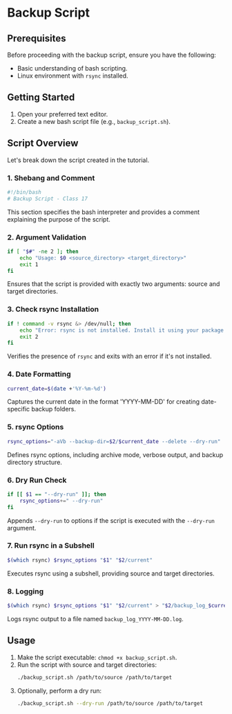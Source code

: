 # Backup Script

## Prerequisites
Before proceeding with the backup script, ensure you have the following:
- Basic understanding of bash scripting.
- Linux environment with `rsync` installed.

## Getting Started
1. Open your preferred text editor.
2. Create a new bash script file (e.g., `backup_script.sh`).

## Script Overview
Let's break down the script created in the tutorial.

### 1. Shebang and Comment
```bash
#!/bin/bash
# Backup Script - Class 17
```

This section specifies the bash interpreter and provides a comment explaining the purpose of the script.

### 2. Argument Validation
```bash
if [ "$#" -ne 2 ]; then
    echo "Usage: $0 <source_directory> <target_directory>"
    exit 1
fi
```
Ensures that the script is provided with exactly two arguments: source and target directories.

### 3. Check rsync Installation
```bash
if ! command -v rsync &> /dev/null; then
    echo "Error: rsync is not installed. Install it using your package manager."
    exit 2
fi
```
Verifies the presence of `rsync` and exits with an error if it's not installed.

### 4. Date Formatting
```bash
current_date=$(date +'%Y-%m-%d')
```
Captures the current date in the format 'YYYY-MM-DD' for creating date-specific backup folders.

### 5. rsync Options
```bash
rsync_options="-aVb --backup-dir=$2/$current_date --delete --dry-run"
```
Defines rsync options, including archive mode, verbose output, and backup directory structure.

### 6. Dry Run Check
```bash
if [[ $1 == "--dry-run" ]]; then
    rsync_options+=" --dry-run"
fi
```
Appends `--dry-run` to options if the script is executed with the `--dry-run` argument.

### 7. Run rsync in a Subshell
```bash
$(which rsync) $rsync_options "$1" "$2/current"
```
Executes rsync using a subshell, providing source and target directories.

### 8. Logging
```bash
$(which rsync) $rsync_options "$1" "$2/current" > "$2/backup_log_$current_date.log" 2>&1
```
Logs rsync output to a file named `backup_log_YYYY-MM-DD.log`.

## Usage
1. Make the script executable: `chmod +x backup_script.sh`.
2. Run the script with source and target directories:
   ```bash
   ./backup_script.sh /path/to/source /path/to/target
   ```
3. Optionally, perform a dry run:
   ```bash
   ./backup_script.sh --dry-run /path/to/source /path/to/target
   ```

